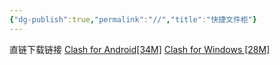 ```yaml
---
{"dg-publish":true,"permalink":"//","title":"快捷文件柜"}
---
```


直链下载链接
[Clash for Android[34M]](https://www.lanhai6.xyz/down.php/b250a566f01210cb6783cf4e5d82313f.apk)
[Clash for Windows [28M]](https://www.lanhai6.xyz/down.php/e71904467f8600276e898e6207ba5f96.msi)